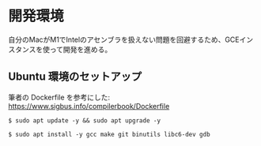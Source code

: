 # 開発環境

自分のMacがM1でIntelのアセンブラを扱えない問題を回避するため、GCEインスタンスを使って開発を進める。

## Ubuntu 環境のセットアップ

筆者の Dockerfile を参考にした: https://www.sigbus.info/compilerbook/Dockerfile

```
$ sudo apt update -y && sudo apt upgrade -y
```

```
$ sudo apt install -y gcc make git binutils libc6-dev gdb
```

